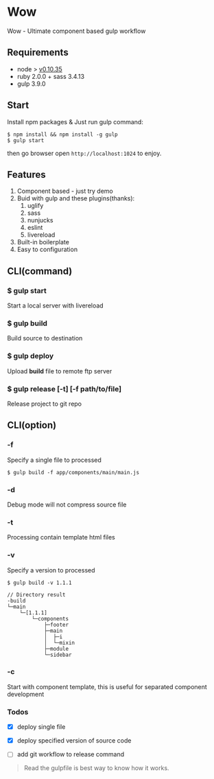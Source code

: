 # Wow

Wow - Ultimate component based gulp workflow

## Requirements

* node > [v0.10.35](http://npm.taobao.org/mirrors/node/v0.10.35/)
* ruby 2.0.0 + sass 3.4.13
* gulp 3.9.0

## Start

Install npm packages & Just run gulp command:

    $ npm install && npm install -g gulp
    $ gulp start

then go browser open `http://localhost:1024` to enjoy.

## Features

1. Component based - just try demo
2. Buid with gulp and these plugins(thanks):
    1. uglify
    2. sass
    3. nunjucks
    4. eslint
    5. livereload
3. Built-in boilerplate
4. Easy to configuration

## CLI(command)

### $ gulp start

Start a local server with livereload

### $ gulp build

Build source to destination

### $ gulp deploy

Upload **build** file to remote ftp server

### $ gulp release [-t] [-f path/to/file]

Release project to git repo

## CLI(option)

### -f

Specify a single file to processed

    $ gulp build -f app/components/main/main.js

### -d

Debug mode will not compress source file

### -t

Processing contain template html files

### -v

Specify a version to processed

    $ gulp build -v 1.1.1
    
    // Directory result
    -build
    └─main
        └─[1.1.1]
            └─components
                ├─footer
                ├─main
                │  ├─i
                │  └─mixin
                ├─module
                └─sidebar
                
### -c

Start with component template, this is useful for separated component development

### Todos

- [x] deploy single file
- [x] deploy specified version of source code
- [ ] add git workflow to release command


> Read the gulpfile is best way to know how it works.
